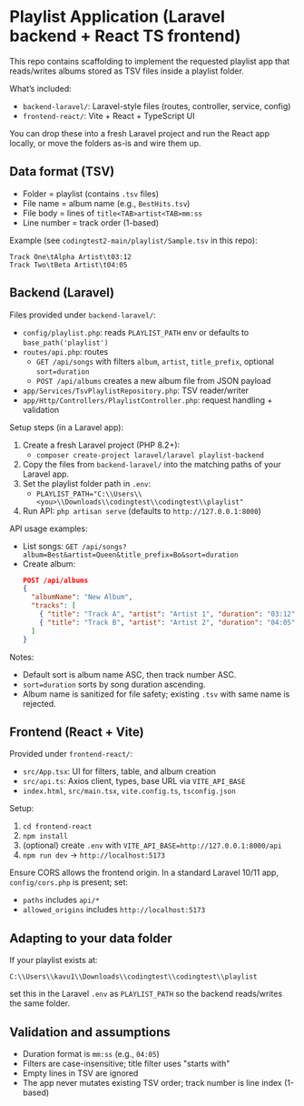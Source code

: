 # Playlist Application (Laravel backend + React TS frontend)

This repo contains scaffolding to implement the requested playlist app that reads/writes albums stored as TSV files inside a playlist folder.

What’s included:

- `backend-laravel/`: Laravel-style files (routes, controller, service, config)
- `frontend-react/`: Vite + React + TypeScript UI

You can drop these into a fresh Laravel project and run the React app locally, or move the folders as-is and wire them up.

## Data format (TSV)

- Folder = playlist (contains `.tsv` files)
- File name = album name (e.g., `BestHits.tsv`)
- File body = lines of `title<TAB>artist<TAB>mm:ss`
- Line number = track order (1-based)

Example (see `codingtest2-main/playlist/Sample.tsv` in this repo):

```
Track One\tAlpha Artist\t03:12
Track Two\tBeta Artist\t04:05
```

## Backend (Laravel)

Files provided under `backend-laravel/`:

- `config/playlist.php`: reads `PLAYLIST_PATH` env or defaults to `base_path('playlist')`
- `routes/api.php`: routes
  - `GET /api/songs` with filters `album`, `artist`, `title_prefix`, optional `sort=duration`
  - `POST /api/albums` creates a new album file from JSON payload
- `app/Services/TsvPlaylistRepository.php`: TSV reader/writer
- `app/Http/Controllers/PlaylistController.php`: request handling + validation

Setup steps (in a Laravel app):

1. Create a fresh Laravel project (PHP 8.2+):
   - `composer create-project laravel/laravel playlist-backend`
2. Copy the files from `backend-laravel/` into the matching paths of your Laravel app.
3. Set the playlist folder path in `.env`:
   - `PLAYLIST_PATH="C:\\Users\\<you>\\Downloads\\codingtest\\codingtest\\playlist"`
4. Run API: `php artisan serve` (defaults to `http://127.0.0.1:8000`)

API usage examples:

- List songs: `GET /api/songs?album=Best&artist=Queen&title_prefix=Bo&sort=duration`
- Create album:
  ```json
  POST /api/albums
  {
    "albumName": "New Album",
    "tracks": [
      { "title": "Track A", "artist": "Artist 1", "duration": "03:12" },
      { "title": "Track B", "artist": "Artist 2", "duration": "04:05" }
    ]
  }
  ```

Notes:

- Default sort is album name ASC, then track number ASC.
- `sort=duration` sorts by song duration ascending.
- Album name is sanitized for file safety; existing `.tsv` with same name is rejected.

## Frontend (React + Vite)

Provided under `frontend-react/`:

- `src/App.tsx`: UI for filters, table, and album creation
- `src/api.ts`: Axios client, types, base URL via `VITE_API_BASE`
- `index.html`, `src/main.tsx`, `vite.config.ts`, `tsconfig.json`

Setup:

1. `cd frontend-react`
2. `npm install`
3. (optional) create `.env` with `VITE_API_BASE=http://127.0.0.1:8000/api`
4. `npm run dev` → `http://localhost:5173`

Ensure CORS allows the frontend origin. In a standard Laravel 10/11 app, `config/cors.php` is present; set:

- `paths` includes `api/*`
- `allowed_origins` includes `http://localhost:5173`

## Adapting to your data folder

If your playlist exists at:

`C:\\Users\\kavu1\\Downloads\\codingtest\\codingtest\\playlist`

set this in the Laravel `.env` as `PLAYLIST_PATH` so the backend reads/writes the same folder.

## Validation and assumptions

- Duration format is `mm:ss` (e.g., `04:05`)
- Filters are case-insensitive; title filter uses "starts with"
- Empty lines in TSV are ignored
- The app never mutates existing TSV order; track number is line index (1-based)

